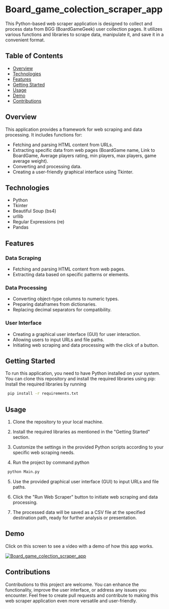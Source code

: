 # Board_game_colection_scraper_app
 
This Python-based web scraper application is designed to collect and process data from BGG (BoardGameGeek) user collection pages. It utilizes various functions and libraries to scrape data, manipulate it, and save it in a convenient format.

## Table of Contents
- [Overview](#overview)
- [Technologies](#technologies)
- [Features](#features)
- [Getting Started](#getting-started)
- [Usage](#usage)
- [Demo](#demo)
- [Contributions](#contributions)

## Overview

This application provides a framework for web scraping and data processing. It includes functions for:

- Fetching and parsing HTML content from URLs.
- Extracting specific data from web pages
  (BoardGame name, Link to BoardGame, Average players rating, min players, max players, game average weight).
- Converting and processing data.
- Creating a user-friendly graphical interface using Tkinter.

## Technologies

- Python
- Tkinter
- Beautiful Soup (bs4)
- urllib
- Regular Expressions (re)
- Pandas

## Features

### Data Scraping
- Fetching and parsing HTML content from web pages.
- Extracting data based on specific patterns or elements.

### Data Processing
- Converting object-type columns to numeric types.
- Preparing dataframes from dictionaries.
- Replacing decimal separators for compatibility.

### User Interface
- Creating a graphical user interface (GUI) for user interaction.
- Allowing users to input URLs and file paths.
- Initiating web scraping and data processing with the click of a button.

## Getting Started

To run this application, you need to have Python installed on your system. You can clone this repository and install the required libraries using pip:
Install the required libraries by running
```bash
 pip install -r requirements.txt
```

## Usage

1. Clone the repository to your local machine.

2. Install the required libraries as mentioned in the "Getting Started" section.

3. Customize the settings in the provided Python scripts according to your specific web scraping needs.
4. Run the project by command python
```bash
 python Main.py
```
5. Use the provided graphical user interface (GUI) to input URLs and file paths.

6. Click the "Run Web Scraper" button to initiate web scraping and data processing.

7. The processed data will be saved as a CSV file at the specified destination path, ready for further analysis or presentation.

## Demo
Click on this screen to see a video with a demo of how this app works.

[![Board_game_colection_scraper_app](https://img.youtube.com/vi/wHLC_9bBoXI/0.jpg)](https://www.youtube.com/watch?v=wHLC_9bBoXI)

## Contributions

Contributions to this project are welcome. You can enhance the functionality, improve the user interface, or address any issues you encounter. Feel free to create pull requests and contribute to making this web scraper application even more versatile and user-friendly.
